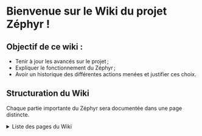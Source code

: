 # Bienvenue sur le Wiki du projet Zéphyr !

## Objectif de ce wiki : 
* Tenir à jour les avancés sur le projet ;
* Expliquer le fonctionnement du Zéphyr ;
* Avoir un historique des différentes actions menées et justifier ces choix.

## Structuration du Wiki

Chaque partie importante du Zéphyr sera documentée dans une page distincte.

<details>
<summary>Liste des pages du Wiki</summary>

- [Page Coque](Coque)
- [Page voile](Voile)
- [Page Électricité](Electricite)
- [Page équipement](Equipement)
</details>




